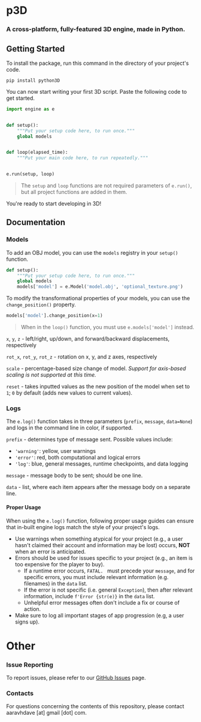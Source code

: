 # p3D
### A cross-platform, fully-featured 3D engine, made in Python.

## Getting Started
To install the package, run this command in the directory of your project's code.
```commandline
pip install python3D
```
You can now start writing your first 3D script. Paste the following code to get started.
```python
import engine as e


def setup():
    """Put your setup code here, to run once."""
    global models


def loop(elapsed_time):
    """Put your main code here, to run repeatedly."""


e.run(setup, loop)
```
> The `setup` and `loop` functions are not required parameters of `e.run()`, but all project functions are added in them.

You're ready to start developing in 3D!

## Documentation
### Models
To add an OBJ model, you can use the `models` registry in your `setup()` function.
```python
def setup():
    """Put your setup code here, to run once."""
    global models
    models['model'] = e.Model('model.obj', 'optional_texture.png')
```
To modify the transformational properties of your models, you can use the `change_position()` property.
```python
models['model'].change_position(x=1)
```
> When in the `loop()` function, you must use `e.models['model']` instead.

`x`, `y`, `z` - left/right, up/down, and forward/backward displacements, respectively

`rot_x`, `rot_y`, `rot_z` - rotation on x, y, and z axes, respectively

`scale` - percentage-based size change of model. *Support for axis-based scaling is not supported at this time.*

`reset` - takes inputted values as the new position of the model when set to `1`; `0` by default (adds new values to current values).

### Logs
The `e.log()` function takes in three parameters (`prefix`, `message`, `data=None`) and logs in the command line in color, if supported.

`prefix` - determines type of message sent. Possible values include:
- `'warning'`: yellow, user warnings
- `'error'`: red, both computational and logical errors
- `'log'`: blue, general messages, runtime checkpoints, and data logging

`message` - message body to be sent; should be one line.

`data` - list, where each item appears after the message body on a separate line.

#### Proper Usage
When using the `e.log()` function, following proper usage guides can ensure that in-built engine logs match the style of your project's logs.
- Use warnings when something atypical for your project (e.g., a user hasn't claimed their account and information may be lost) occurs, **NOT** when an error is anticipated.
- Errors should be used for issues specific to your project (e.g., an item is too expensive for the player to buy).
  - If a runtime error occurs, `FATAL. ` must precede your `message`, and for specific errors, you must include relevant information (e.g. filenames) in the `data` list.
  - If the error is not specific (i.e. general `Exception`), then after relevant information, include `f'Error {str(e)}` in the `data` list.
  - Unhelpful error messages often don't include a fix or course of action.
- Make sure to log all important stages of app progression (e.g, a user signs up).

# Other
### Issue Reporting
To report issues, please refer to our [GitHub Issues](https://github.com/aaravdave/p3D/issues) page.
### Contacts
For questions concerning the contents of this repository, please contact aaravhdave [at] gmail [dot] com.
